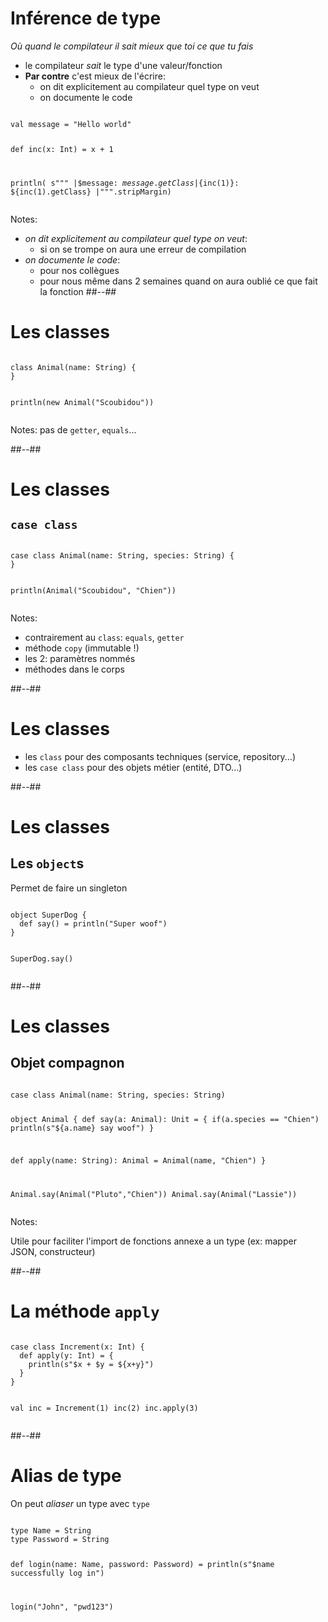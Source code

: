 <!-- .slide: class="sfeir-bg-white-1 with-code-dark big-code" -->
# Inférence de type

_Où quand le compilateur il sait mieux que toi ce que tu fais_

* le compilateur _sait_ le type d'une valeur/fonction
* **Par contre** c'est mieux de l'écrire:
  * on dit explicitement au compilateur quel type on veut
  * on documente le code

<div data-scalafiddle data-layout="h50"><pre><code data-trim data-noescape class="scala">
val message = "Hello world"

def inc(x: Int) = x + 1

println(
  s"""
     |$message: ${message.getClass}
     |${inc(1)}: ${inc(1).getClass}
     |""".stripMargin)
</code></pre></div>

Notes:

* _on dit explicitement au compilateur quel type on veut_:
  * si on se trompe on aura une erreur de compilation
* _on documente le code_:
  * pour nos collègues
  * pour nous même dans 2 semaines quand on aura oublié ce que fait la fonction
##--##

<!-- .slide: class="sfeir-bg-white-1 with-code-dark big-code" -->

# Les classes

<div data-scalafiddle data-layout="h50"><pre><code data-trim data-noescape class="scala">
class Animal(name: String) {
}

println(new Animal("Scoubidou"))
</code></pre></div>

Notes:
pas de `getter`, `equals`...

##--##

<!-- .slide: class="sfeir-bg-white-1 with-code-dark big-code" -->

# Les classes

## `case class`

<div data-scalafiddle data-layout="h50"><pre><code data-trim data-noescape class="scala">
case class Animal(name: String, species: String) {
}

println(Animal("Scoubidou", "Chien"))
</code></pre></div>

Notes:

- contrairement au `class`: `equals`, `getter`
- méthode `copy` (immutable !)
- les 2: paramètres nommés
- méthodes dans le corps

##--##

<!-- .slide: class="sfeir-bg-white-1 with-code-dark big-code" -->

# Les classes

- les `class` pour des composants techniques (service, repository...)
- les `case class` pour des objets métier (entité, DTO...)

##--##

<!-- .slide: class="sfeir-bg-white-1 with-code-dark big-code" -->

# Les classes

## Les `object`s

Permet de faire un singleton

<div data-scalafiddle data-layout="h50"><pre><code data-trim data-noescape class="scala">
object SuperDog {
  def say() = println("Super woof")
}

SuperDog.say()
</code></pre></div>

##--##

<!-- .slide: class="sfeir-bg-white-1 with-code-dark big-code" -->

# Les classes

## Objet compagnon

<div data-scalafiddle data-layout="h50"><pre><code data-trim data-noescape class="scala">
case class Animal(name: String, species: String)

object Animal {
def say(a: Animal): Unit = {
if(a.species == "Chien") println(s"\${a.name} say woof")
}

def apply(name: String): Animal = Animal(name, "Chien")
}

Animal.say(Animal("Pluto","Chien"))
Animal.say(Animal("Lassie"))
</code></pre></div>

Notes:

Utile pour faciliter l'import de fonctions annexe a un type (ex: mapper JSON, constructeur)

##--##

<!-- .slide: class="sfeir-bg-white-1 with-code-dark big-code" -->

# La méthode `apply`

<div data-scalafiddle data-layout="h50"><pre><code data-trim data-noescape class="scala">
case class Increment(x: Int) {
  def apply(y: Int) = {
    println(s"$x + $y = ${x+y}")
  }
}

val inc = Increment(1)
inc(2)
inc.apply(3)
</code></pre></div>

##--##
<!-- .slide: class="sfeir-bg-white-1 with-code-dark big-code" -->
# Alias de type

On peut _aliaser_ un type avec `type`

<div data-scalafiddle data-layout="h50"><pre><code data-trim data-noescape class="scala">
type Name = String
type Password = String

def login(name: Name, password: Password) = println(s"$name successfully log in")

login("John", "pwd123")
</code></pre></div>